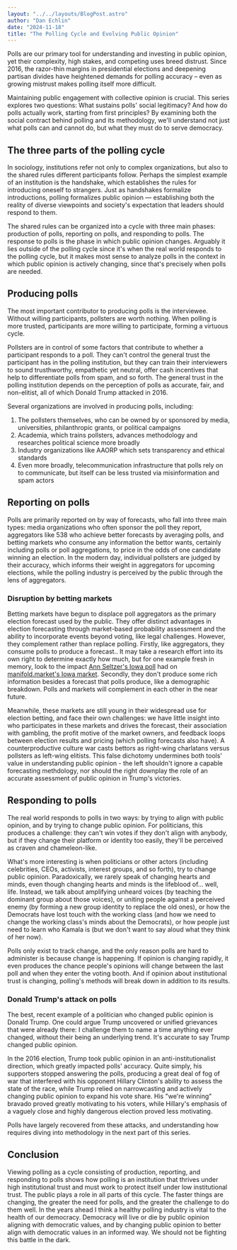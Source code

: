 ```yaml
---
layout: "../../layouts/BlogPost.astro"
author: "Dan Echlin"
date: "2024-11-18"
title: "The Polling Cycle and Evolving Public Opinion"
---
```


Polls are our primary tool for understanding and investing in public opinion, yet their complexity, high stakes, and competing uses breed distrust. Since 2016, the razor-thin margins in presidential elections and deepening partisan divides have heightened demands for polling accuracy – even as growing mistrust makes polling itself more difficult.

Maintaining public engagement with collective opinion is crucial. This series explores two questions: What sustains polls' social legitimacy? And how do polls actually work, starting from first principles? By examining both the social contract behind polling and its methodology, we'll understand not just what polls can and cannot do, but what they must do to serve democracy.

## The three parts of the polling cycle

In sociology, institutions refer not only to complex organizations, but also to the shared rules different participants follow. Perhaps the simplest example of an institution is the handshake, which establishes the rules for introducing oneself to strangers. Just as handshakes formalize introductions, polling formalizes public opinion — establishing both the reality of diverse viewpoints and society's expectation that leaders should respond to them.

The shared rules can be organized into a cycle with three main phases: production of polls, reporting on polls, and responding to polls. The response to polls is the phase in which public opinion changes. Arguably it lies outside of the polling cycle since it's when the real world responds to the polling cycle, but it makes most sense to analyze polls in the context in which public opinion is actively changing, since that's precisely when polls are needed.

## Producing polls

The most important contributor to producing polls is the interviewee. Without willing participants, pollsters are worth nothing. When polling is more trusted, participants are more willing to participate, forming a virtuous cycle.

Pollsters are in control of some factors that contribute to whether a participant responds to a poll. They can't control the general trust the participant has in the polling institution, but they can train their interviewers to sound trusthworthy, empathetic yet neutral, offer cash incentives that help to differentiate polls from spam, and so forth. The general trust in the polling institution depends on the perception of polls as accurate, fair, and non-elitist, all of which Donald Trump attacked in 2016.

Several organizations are involved in producing polls, including:

1. The pollsters themselves, who can be owned by or sponsored by media, universities, philanthropic grants, or political campaigns
2. Academia, which trains pollsters, advances methodology and researches political science more broadly
3. Industry organizations like AAORP which sets transparency and ethical standards
4. Even more broadly, telecommunication infrastructure that polls rely on to communicate, but itself can be less trusted via misinformation and spam actors

## Reporting on polls

Polls are primarily reported on by way of forecasts, who fall into three main types: media organizations who often sponsor the poll they report, aggregators like 538 who achieve better forecasts by averaging polls, and betting markets who consume any information the bettor wants, certainly including polls or poll aggregations, to price in the odds of one candidate winning an election. In the modern day, individual pollsters are judged by their accuracy, which informs their weight in aggregators for upcoming elections, while the polling industry is perceived by the public through the lens of aggregators.

### Disruption by betting markets

Betting markets have begun to displace poll aggregators as the primary election forecast used by the public. They offer distinct advantages in election forecasting through market-based probability assessment and the ability to incorporate events beyond voting, like legal challenges. However, they complement rather than replace polling. Firstly, like aggregators, they consume polls to produce a forecast.. It may take a research effort into its own right to determine exactly how much, but for one example fresh in memory, look to the impact [Ann Seltzer's Iowa poll](https://www.desmoinesregister.com/story/news/politics/iowa-poll/2024/11/02/iowa-poll-kamala-harris-leads-donald-trump-2024-presidential-race/75354033007/) had on [manifold.market's Iowa market](https://manifold.markets/ManifoldPolitics/which-party-will-win-the-us-preside-31c9af68dec9). Secondly, they don't produce some rich information besides a forecast that polls produce, like a demographic breakdown. Polls and markets will complement in each other in the near future.

Meanwhile, these markets are still young in their widespread use for election betting, and face their own challenges: we have little insight into who participates in these markets and drives the forecast, their association with gambling, the profit motive of the market owners, and feedback loops between election results and pricing (which polling forecasts also have). A counterproductive culture war casts bettors as right-wing charlatans versus pollsters as left-wing elitists. This false dichotomy undermines both tools' value in understanding public opinion - the left shouldn't ignore a capable forecasting methdology, nor should the right downplay the role of an accurate assessment of public opinion in Trump's victories.

## Responding to polls

The real world responds to polls in two ways: by trying to align with public opinion, and by trying to change public opinion. For politicians, this produces a challenge: they can't win votes if they don't align with anybody, but if they change their platform or identity too easily, they'll be perceived as craven and chameleon-like.

What's more interesting is when politicians or other actors (including celebrities, CEOs, activists, interest groups, and so forth), try to change public opinion. Paradoxically, we rarely speak of changing hearts and minds, even though changing hearts and minds is the lifeblood of... well, life. Instead, we talk about amplifying unheard voices (by teaching the dominant group about those voices), or uniting people against a perceived enemy (by forming a new group identity to replace the old ones), or how the Democrats have lost touch with the working class (and how we need to change the working class's minds about the Democrats), or how people just need to learn who Kamala is (but we don't want to say aloud what they think of her now).

Polls only exist to track change, and the only reason polls are hard to administer is because change is happening. If opinion is changing rapidly, it even produces the chance people's opinions will change between the last poll and when they enter the voting booth. And if opinion about institutional trust is changing, polling's methods will break down in addition to its results.

### Donald Trump's attack on polls

The best, recent example of a politician who changed public opinion is Donald Trump. One could argue Trump uncovered or unified grievances that were already there: I challenge them to name a time anything ever changed, without their being an underlying trend. It's accurate to say Trump changed public opinion.

In the 2016 election, Trump took public opinion in an anti-institutionalist direction, which greatly impacted polls' accuracy. Quite simply, his supporters stopped answering the polls, producing a great deal of fog of war that interfered with his opponent Hillary Clinton's ability to assess the state of the race, while Trump relied on narrowcasting and actively changing public opinion to expand his vote share. His "we're winning" bravado proved greatly motivating to his voters, while Hillary's emphasis of a vaguely close and highly dangerous election proved less motivating.

Polls have largely recovered from these attacks, and understanding how requires diving into methodology in the next part of this series.

## Conclusion

Viewing polling as a cycle consisting of production, reporting, and responding to polls shows how polling is an institution that thrives under high institutional trust and must work to protect itself under low institutional trust. The public plays a role in all parts of this cycle. The faster things are changing, the greater the need for polls, and the greater the challenge to do them well. In the years ahead I think a healthy polling industry is vital to the health of our democracy. Democracy will live or die by public opinion aligning with democratic values, and by changing public opinion to better align with democratic values in an informed way. We should not be fighting this battle in the dark.

